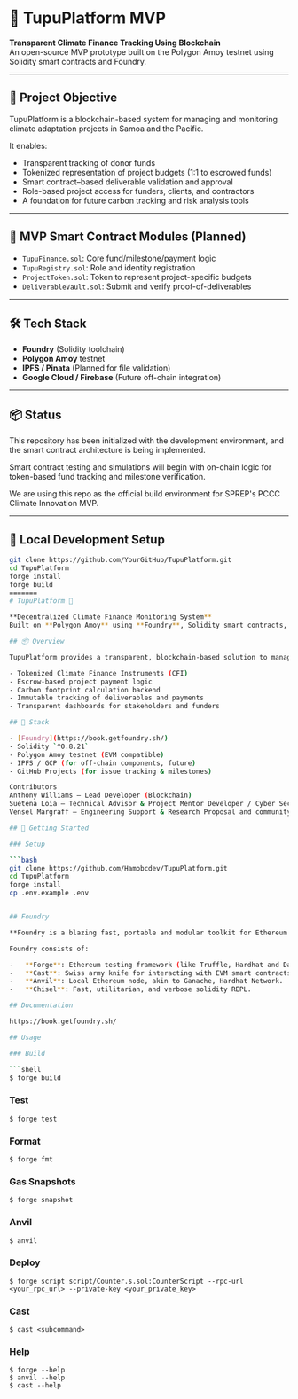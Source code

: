 
# 🌱 TupuPlatform MVP

**Transparent Climate Finance Tracking Using Blockchain**  
An open-source MVP prototype built on the Polygon Amoy testnet using Solidity smart contracts and Foundry.

---

## 📌 Project Objective

TupuPlatform is a blockchain-based system for managing and monitoring climate adaptation projects in Samoa and the Pacific.

It enables:

- Transparent tracking of donor funds
- Tokenized representation of project budgets (1:1 to escrowed funds)
- Smart contract–based deliverable validation and approval
- Role-based project access for funders, clients, and contractors
- A foundation for future carbon tracking and risk analysis tools

---

## 🧱 MVP Smart Contract Modules (Planned)

- `TupuFinance.sol`: Core fund/milestone/payment logic
- `TupuRegistry.sol`: Role and identity registration
- `ProjectToken.sol`: Token to represent project-specific budgets
- `DeliverableVault.sol`: Submit and verify proof-of-deliverables

---

## 🛠 Tech Stack

- **Foundry** (Solidity toolchain)
- **Polygon Amoy** testnet
- **IPFS / Pinata** (Planned for file validation)
- **Google Cloud / Firebase** (Future off-chain integration)

---

## 📦 Status

This repository has been initialized with the development environment, and the smart contract architecture is being implemented.

Smart contract testing and simulations will begin with on-chain logic for token-based fund tracking and milestone verification.

We are using this repo as the official build environment for SPREP's PCCC Climate Innovation MVP.

---

## 🧪 Local Development Setup

```bash
git clone https://github.com/YourGitHub/TupuPlatform.git
cd TupuPlatform
forge install
forge build
=======
# TupuPlatform 🌱

**Decentralized Climate Finance Monitoring System**  
Built on **Polygon Amoy** using **Foundry**, Solidity smart contracts, and tokenized project finance.

## 📦 Overview

TupuPlatform provides a transparent, blockchain-based solution to manage and monitor climate adaptation projects with the following features:

- Tokenized Climate Finance Instruments (CFI)
- Escrow-based project payment logic
- Carbon footprint calculation backend
- Immutable tracking of deliverables and payments
- Transparent dashboards for stakeholders and funders

## 🔧 Stack

- [Foundry](https://book.getfoundry.sh/)
- Solidity `^0.8.21`
- Polygon Amoy testnet (EVM compatible)
- IPFS / GCP (for off-chain components, future)
- GitHub Projects (for issue tracking & milestones)

Contributors
Anthony Williams — Lead Developer (Blockchain)
Suetena Loia — Technical Advisor & Project Mentor Developer / Cyber Security 
Vensel Margraff — Engineering Support & Research Proposal and community support Civil Engineer.

## 🚀 Getting Started

### Setup

```bash
git clone https://github.com/Hamobcdev/TupuPlatform.git
cd TupuPlatform
forge install
cp .env.example .env


## Foundry

**Foundry is a blazing fast, portable and modular toolkit for Ethereum application development written in Rust.**

Foundry consists of:

-   **Forge**: Ethereum testing framework (like Truffle, Hardhat and DappTools).
-   **Cast**: Swiss army knife for interacting with EVM smart contracts, sending transactions and getting chain data.
-   **Anvil**: Local Ethereum node, akin to Ganache, Hardhat Network.
-   **Chisel**: Fast, utilitarian, and verbose solidity REPL.

## Documentation

https://book.getfoundry.sh/

## Usage

### Build

```shell
$ forge build
```

### Test

```shell
$ forge test
```

### Format

```shell
$ forge fmt
```

### Gas Snapshots

```shell
$ forge snapshot
```

### Anvil

```shell
$ anvil
```

### Deploy

```shell
$ forge script script/Counter.s.sol:CounterScript --rpc-url <your_rpc_url> --private-key <your_private_key>
```

### Cast

```shell
$ cast <subcommand>
```

### Help

```shell
$ forge --help
$ anvil --help
$ cast --help
```

